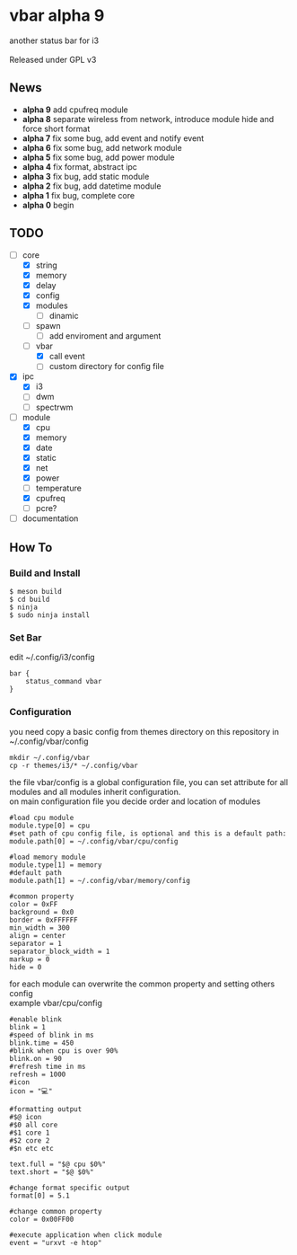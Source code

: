 # vbar alpha 9
another status bar for i3</br>
</br>
Released under GPL v3

## News
* **alpha 9** add cpufreq module</br>
* **alpha 8** separate wireless from network, introduce module hide and force short format</br>
* **alpha 7** fix some bug, add event and notify event</br>
* **alpha 6** fix some bug, add network module</br>
* **alpha 5** fix some bug, add power module</br>
* **alpha 4** fix format, abstract ipc</br>
* **alpha 3** fix bug, add static module</br>
* **alpha 2** fix bug, add datetime module</br>
* **alpha 1** fix bug, complete core</br>
* **alpha 0** begin

## TODO
- [ ] core
	- [X] string
	- [X] memory
	- [X] delay
	- [X] config
	- [X] modules
		- [ ] dinamic
	- [ ] spawn
		- [ ] add enviroment and argument
	- [ ] vbar
		- [X] call event
		- [ ] custom directory for config file
- [X] ipc
	- [X] i3
	- [ ] dwm
	- [ ] spectrwm
- [ ] module
	- [X] cpu
	- [X] memory
	- [X] date
	- [X] static
	- [X] net
	- [X] power
	- [ ] temperature
	- [X] cpufreq
	- [ ] pcre?
- [ ] documentation

## How To

### Build and Install
```
$ meson build
$ cd build
$ ninja
$ sudo ninja install
```

### Set Bar
edit ~/.config/i3/config
```
bar {
	status_command vbar
}
```

### Configuration
you need copy a basic config from themes directory on this repository in ~/.config/vbar/config</br>
```
mkdir ~/.config/vbar
cp -r themes/i3/* ~/.config/vbar
```

the file vbar/config is a global configuration file, you can set attribute for all modules and all modules inherit configuration.</br>
on main configuration file you decide order and location of modules

```
#load cpu module
module.type[0] = cpu
#set path of cpu config file, is optional and this is a default path:
module.path[0] = ~/.config/vbar/cpu/config

#load memory module
module.type[1] = memory
#default path
module.path[1] = ~/.config/vbar/memory/config

#common property
color = 0xFF
background = 0x0
border = 0xFFFFFF
min_width = 300
align = center
separator = 1
separator_block_width = 1
markup = 0
hide = 0
```

for each module can overwrite the common property and setting others config</br>
example vbar/cpu/config
```
#enable blink
blink = 1
#speed of blink in ms
blink.time = 450
#blink when cpu is over 90%
blink.on = 90
#refresh time in ms
refresh = 1000
#icon 
icon = "💻"

#formatting output
#$@ icon 
#$0 all core
#$1 core 1
#$2 core 2
#$n etc etc

text.full = "$@ cpu $0%"
text.short = "$@ $0%"

#change format specific output
format[0] = 5.1

#change common property
color = 0x00FF00

#execute application when click module
event = "urxvt -e htop"

```
